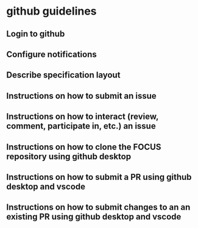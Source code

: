 # github guidelines

## Login to github

## Configure notifications

## Describe specification layout

## Instructions on how to submit an issue

## Instructions on how to interact (review, comment, participate in, etc.) an issue

## Instructions on how to clone the FOCUS repository using github desktop

## Instructions on how to submit a PR using github desktop and vscode

## Instructions on how to submit changes to an an existing PR using github desktop and vscode
